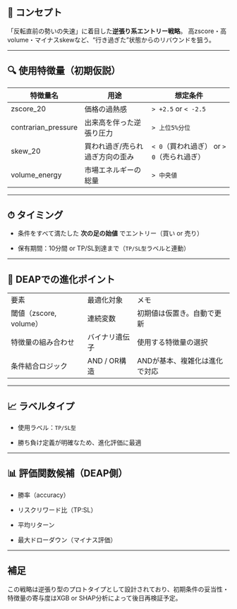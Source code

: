 ## 🧠 コンセプト

「反転直前の勢いの失速」に着目した**逆張り系エントリー戦略**。 高zscore・高volume・マイナスskewなど、“行き過ぎた”状態からのリバウンドを狙う。

---

## 🔍 使用特徴量（初期仮説）

|特徴量名|用途|想定条件|
|---|---|---|
|zscore_20|価格の過熱感|`> +2.5` or `< -2.5`|
|contrarian_pressure|出来高を伴った逆張り圧力|`> 上位5%分位`|
|skew_20|買われ過ぎ/売られ過ぎ方向の歪み|`< 0`（買われ過ぎ） or `> 0`（売られ過ぎ）|
|volume_energy|市場エネルギーの総量|`> 中央値`|

---

## ⏱ タイミング

- 条件をすべて満たした **次の足の始値** でエントリー（買い or 売り）
    
- 保有期間：10分間 or TP/SL到達まで（`TP/SL型`ラベルと連動）
    

---

## 🧬 DEAPでの進化ポイント

|   |   |   |
|---|---|---|
|要素|最適化対象|メモ|
|閾値（zscore, volume）|連続変数|初期値は仮置き。自動で更新|
|特徴量の組み合わせ|バイナリ遺伝子|使用する特徴量の選択|
|条件結合ロジック|AND / OR構造|ANDが基本、複雑化は進化で対応|

---

## 📈 ラベルタイプ

- 使用ラベル：`TP/SL型`
    
- 勝ち負け定義が明確なため、進化評価に最適
    

---

## 📊 評価関数候補（DEAP側）

- 勝率（accuracy）
    
- リスクリワード比（TP:SL）
    
- 平均リターン
    
- 最大ドローダウン（マイナス評価）
    

---

## 補足

この戦略は逆張り型のプロトタイプとして設計されており、初期条件の妥当性・特徴量の寄与度はXGB or SHAP分析によって後日再検証予定。